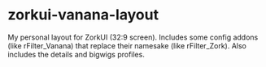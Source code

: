 # zorkui-vanana-layout
My personal layout for ZorkUI (32:9 screen).
Includes some config addons (like rFilter_Vanana) that replace their namesake (like rFilter_Zork).
Also includes the details and bigwigs profiles.
